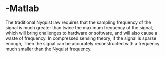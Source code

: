 # -Matlab
The traditional Nyquist law requires that the sampling frequency of the signal is much greater than twice the maximum frequency of the signal, which will bring challenges to
hardware or software, and will also cause a waste of frequency. In compressed sensing theory, if the signal is sparse enough,  Then the signal can be accurately reconstructed with
a frequency much smaller than the Nyquist frequency.

